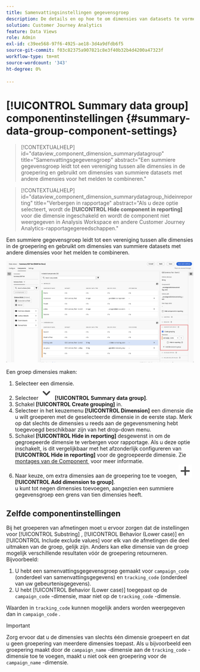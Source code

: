 ```yaml
---
title: Samenvattingsinstellingen gegevensgroep
description: De details en op hoe te om dimensies van datasets te vormen om u te verzekeren kunt behoorlijk over summiere gegevens rapporteren.
solution: Customer Journey Analytics
feature: Data Views
role: Admin
exl-id: c39ee568-97f6-4925-ae18-3d4a9dfdb6f5
source-git-commit: f03c82375a907821c8e3f40b32b4d4200a47323f
workflow-type: tm+mt
source-wordcount: '343'
ht-degree: 0%

---
```


# [!UICONTROL Summary data group] componentinstellingen {#summary-data-group-component-settings}

<!-- markdownlint-disable MD034 -->

>[!CONTEXTUALHELP]
>id="dataview_component_dimension_summarydatagroup"
>title="Samenvattingsgegevensgroep"
>abstract="Een summiere gegevensgroep leidt tot een vereniging tussen alle dimensies in de groepering en gebruikt om dimensies van summiere datasets met andere dimensies voor het melden te combineren."

<!-- markdownlint-enable MD034 -->

<!-- markdownlint-disable MD034 -->

>[!CONTEXTUALHELP]
>id="dataview_component_dimension_summarydatagroup_hideinreporting"
>title="Verbergen in rapportage"
>abstract="Als u deze optie selecteert, wordt de **[!UICONTROL Hide component in reporting]** voor die dimensie ingeschakeld en wordt de component niet weergegeven in Analysis Workspace en andere Customer Journey Analytics-rapportagegereedschappen."

<!-- markdownlint-enable MD034 -->



Een summiere gegevensgroep leidt tot een vereniging tussen alle dimensies in de groepering en gebruikt om dimensies van summiere datasets met andere dimensies voor het melden te combineren.

![&#x200B; Summiere de componentenmontages van de gegevensgroep &#x200B;](/help/data-views/assets/summary-data-group.png)

Een groep dimensies maken:

1. Selecteer een dimensie.
1. Selecteer ![&#x200B; ChevronDown &#x200B;](/help/assets/icons/ChevronDown.svg) **[!UICONTROL Summary data group]**.
1. Schakel **[!UICONTROL Create grouping]** in.
1. Selecteer in het keuzemenu **[!UICONTROL Dimension]** een dimensie die u wilt groeperen met de geselecteerde dimensie in de eerste stap. Merk op dat slechts de dimensies u reeds aan de gegevensmening hebt toegevoegd beschikbaar zijn van het drop-down menu.
1. Schakel **[!UICONTROL Hide in reporting]** desgewenst in om de gegroepeerde dimensie te verbergen voor rapportage. Als u deze optie inschakelt, is dit vergelijkbaar met het afzonderlijk configureren van **[!UICONTROL Hide in reporting]** voor de gegroepeerde dimensie. Zie [&#x200B; montages van de Component &#x200B;](overview.md) voor meer informatie.
1. Naar keuze, om extra dimensies aan de groepering toe te voegen, ![&#x200B; voegt toe &#x200B;](/help/assets/icons/Add.svg) **[!UICONTROL Add dimension to group]**.<br/> u kunt tot negen dimensies toevoegen, aangezien een summiere gegevensgroep een grens van tien dimensies heeft.

## Zelfde componentinstellingen

Bij het groeperen van afmetingen moet u ervoor zorgen dat de instellingen voor [!UICONTROL Substring] , [!UICONTROL Behavior (Lower case)] en [!UICONTROL Include exclude values] voor elk van de afmetingen die deel uitmaken van de groep, gelijk zijn. Anders kan elke dimensie van de groep mogelijk verschillende resultaten vóór de groepering retourneren.
Bijvoorbeeld:

1. U hebt een samenvattingsgegevensgroep gemaakt voor `campaign_code` (onderdeel van samenvattingsgegevens) en `tracking_code` (onderdeel van uw gebeurtenisgegevens).
1. U hebt [!UICONTROL Behavior (Lower case)] toegepast op de `campaign_code` -dimensie, maar niet op de `tracking_code` -dimensie.

Waarden in `tracking_code` kunnen mogelijk anders worden weergegeven dan in `campaign_code` .

>[!IMPORTANT]
>
>Zorg ervoor dat u de dimensies van slechts één dimensie groepeert en dat u geen groepering van meerdere dimensies toepast. Als u bijvoorbeeld een groepering maakt door de `campaign_name` -dimensie aan de `tracking_code` -dimensie toe te voegen, maakt u niet ook een groepering voor de `campaign_name` -dimensie.
>
